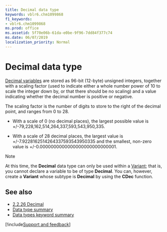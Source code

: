 ```yaml
---
title: Decimal data type
keywords: vblr6.chm1099868
f1_keywords:
- vblr6.chm1099868
ms.prod: office
ms.assetid: 5f70e06b-61da-e0be-9f96-7dd84f377c74
ms.date: 06/07/2019
localization_priority: Normal
---
```



# Decimal data type

[Decimal variables](../../Glossary/vbe-glossary.md#decimal-data-type) are stored as 96-bit (12-byte) unsigned integers, together with a scaling factor (used to indicate either a whole number power of 10 to scale the integer down by, or that there should be no scaling) and a value indicating whether the decimal number is positive or negative. 

The scaling factor is the number of digits to store to the right of the decimal point, and ranges from 0 to 28.

- With a scale of 0 (no decimal places), the largest possible value is +/-79,228,162,514,264,337,593,543,950,335. 

- With a scale of 28 decimal places, the largest value is +/-7.9228162514264337593543950335 and the smallest, non-zero value is +/-0.0000000000000000000000000001.


> [!NOTE] 
> At this time, the **Decimal** data type can only be used within a [Variant](../../Glossary/vbe-glossary.md#variant-data-type); that is, you cannot declare a variable to be of type **Decimal**. You can, however, create a **Variant** whose subtype is **Decimal** by using the **CDec** function.

## See also

- [2.2.26 Decimal](https://docs.microsoft.com/openspecs/windows_protocols/ms-oaut/b5493025-e447-4109-93a8-ac29c48d018d)
- [Data type summary](data-type-summary.md)
- [Data types keyword summary](data-types-keyword-summary.md)

[!include[Support and feedback](~/includes/feedback-boilerplate.md)]
